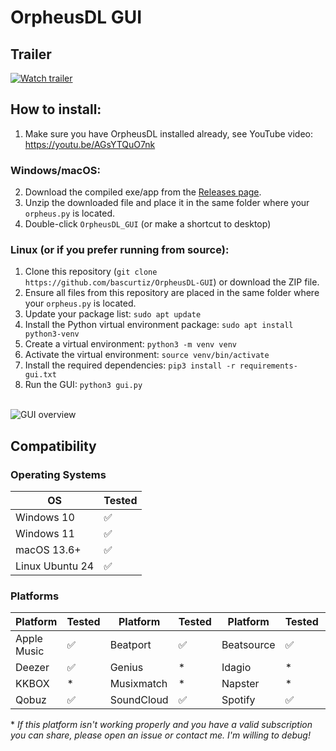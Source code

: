# OrpheusDL GUI

## Trailer
[![Watch trailer](https://i.imgur.com/UENa7ln.png)](https://youtu.be/RAXsW67SjGU)

## How to install:

1. Make sure you have OrpheusDL installed already, see YouTube video:
https://youtu.be/AGsYTQuO7nk


### Windows/macOS:
2. Download the compiled exe/app from the [Releases page](https://github.com/bascurtiz/OrpheusDL-GUI/releases).
3. Unzip the downloaded file and place it in the same folder where your `orpheus.py` is located.
4. Double-click `OrpheusDL_GUI` (or make a shortcut to desktop)

### Linux (or if you prefer running from source):
1. Clone this repository (`git clone https://github.com/bascurtiz/OrpheusDL-GUI`) or download the ZIP file.
2. Ensure all files from this repository are placed in the same folder where your `orpheus.py` is located.
3. Update your package list: `sudo apt update`
4. Install the Python virtual environment package: `sudo apt install python3-venv`
5. Create a virtual environment: `python3 -m venv venv`
6. Activate the virtual environment: `source venv/bin/activate`
7. Install the required dependencies: `pip3 install -r requirements-gui.txt`
8. Run the GUI: `python3 gui.py`<br>
<br>
<img src="https://i.imgur.com/WP7yUMr.gif" alt="GUI overview">

## Compatibility

### Operating Systems

| OS            | Tested |
|---------------|--------|
| Windows 10    | ✅     |
| Windows 11    | ✅     |
| macOS 13.6+   | ✅     |
| Linux Ubuntu 24 | ✅     |

### Platforms

| Platform     | Tested | Platform     | Tested | Platform     | Tested | Platform     | Tested |
|--------------|--------|--------------|--------|--------------|--------|--------------|--------|
| Apple Music  | ✅     | Beatport     | ✅     | Beatsource   | ✅     | Bugs         | \*     |
| Deezer       | ✅     | Genius       | \*     | Idagio       | \*     | JioSaavn     | ✅     |
| KKBOX        | \*     | Musixmatch   | \*     | Napster      | \*     | Nugs.net     | \*     |
| Qobuz        | ✅     | SoundCloud   | ✅     | Spotify      | ✅     | Tidal        | ✅     |

\* *If this platform isn't working properly and you have a valid subscription you can share, please open an issue or contact me. I'm willing to debug!* 
